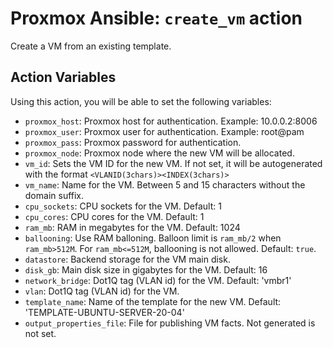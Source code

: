 # Proxmox Ansible: `create_vm` action
Create a VM from an existing template.

## Action Variables
Using this action, you will be able to set the following variables:
- `proxmox_host`: Proxmox host for authentication. Example: 10.0.0.2:8006
- `proxmox_user`: Proxmox user for authentication. Example: root@pam
- `proxmox_pass`: Proxmox password for authentication.
- `proxmox_node`: Proxmox node where the new VM will be allocated.
- `vm_id`: Sets the VM ID for the new VM. If not set, it will be autogenerated with the format `<VLANID(3chars)><INDEX(3chars)>`
- `vm_name`: Name for the VM. Between 5 and 15 characters without the domain suffix.
- `cpu_sockets`: CPU sockets for the VM. Default: 1
- `cpu_cores`: CPU cores for the VM. Default: 1
- `ram_mb`: RAM in megabytes for the VM. Default: 1024
- `ballooning`: Use RAM balloning. Balloon limit is `ram_mb/2` when `ram_mb>512M`. For `ram_mb<=512M`, ballooning is not allowed. Default: `true`.
- `datastore`: Backend storage for the VM main disk.
- `disk_gb`: Main disk size in gigabytes for the VM. Default: 16
- `network_bridge`: Dot1Q tag (VLAN id) for the VM. Default: 'vmbr1'
- `vlan`: Dot1Q tag (VLAN id) for the VM.
- `template_name`: Name of the template for the new VM. Default: 'TEMPLATE-UBUNTU-SERVER-20-04'
- `output_properties_file`: File for publishing VM facts. Not generated is not set.
